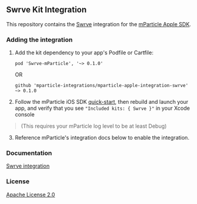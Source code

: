 ## Swrve Kit Integration

This repository contains the [Swrve](https://www.swrve.com/) integration for the [mParticle Apple SDK](https://github.com/mParticle/mparticle-apple-sdk).

### Adding the integration

1. Add the kit dependency to your app's Podfile or Cartfile:

    ```
    pod 'Swrve-mParticle', '~> 0.1.0'
    ```

    OR

    ```
    github 'mparticle-integrations/mparticle-apple-integration-swrve' ~> 0.1.0
    ```

2. Follow the mParticle iOS SDK [quick-start](https://github.com/mParticle/mparticle-apple-sdk), then rebuild and launch your app, and verify that you see `"Included kits: { Swrve }"` in your Xcode console 

> (This requires your mParticle log level to be at least Debug)

3. Reference mParticle's integration docs below to enable the integration.

### Documentation

[Swrve integration](https://docs.mparticle.com/integrations/swrve/event/)

### License

[Apache License 2.0](http://www.apache.org/licenses/LICENSE-2.0)
